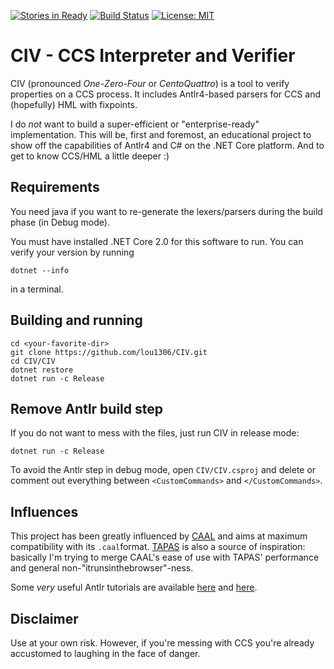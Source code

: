 [![Stories in Ready](https://badge.waffle.io/lou1306/CIV.png?label=ready&title=Ready)](https://waffle.io/lou1306/CIV?utm_source=badge)
[![Build Status](https://travis-ci.org/lou1306/CIV.svg?branch=master)](https://travis-ci.org/lou1306/CIV)
[![License: MIT](https://img.shields.io/badge/License-MIT-yellow.svg)](https://opensource.org/licenses/MIT)

# CIV - CCS Interpreter and Verifier

CIV (pronounced *One-Zero-Four* or *CentoQuattro*) is a tool to verify properties on a CCS process.
It includes Antlr4-based parsers for CCS and (hopefully) HML with fixpoints. 

I do *not* want to build a super-efficient or "enterprise-ready" implementation.
This will be, first and foremost, an educational project to show off the capabilities of Antlr4 and C# on the .NET Core platform. 
And to get to know CCS/HML a little deeper :)

## Requirements

You need java if you want to re-generate the lexers/parsers during the build phase (in Debug mode).

You must have installed .NET Core 2.0 for this software to run. You can verify your version by running 
```
dotnet --info
```
in a terminal.

## Building and running

```
cd <your-favorite-dir>
git clone https://github.com/lou1306/CIV.git
cd CIV/CIV
dotnet restore
dotnet run -c Release
```

## Remove Antlr build step

If you do not want to mess with the files, just run CIV in release mode:
```
dotnet run -c Release
```
To avoid the Antlr step in debug mode, open `CIV/CIV.csproj` and delete or comment out everything between `<CustomCommands>` and `</CustomCommands>`.


## Influences

This project has been greatly influenced by [CAAL](http://caal.cs.aau.dk/) and aims at maximum compatibility with its `.caal`format.
[TAPAS](http://etapas.sourceforge.net/) is also a source of inspiration: basically I'm trying to merge CAAL's ease of use with TAPAS' performance and general non-"itrunsinthebrowser"-ness.

Some *very* useful Antlr tutorials are available
[here](https://tomassetti.me/antlr-mega-tutorial/ )
and
[here](https://tomassetti.me/getting-started-with-antlr-in-csharp/).
## Disclaimer

Use at your own risk. However, if you're messing with CCS you're already accustomed to laughing in the face of danger.
